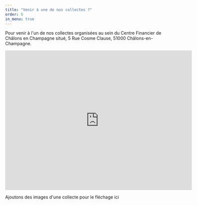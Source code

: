 ```yaml
---
title: "Venir à une de nos collectes ?"
order: 5
in_menu: true
---
```

Pour venir à l'un de nos collectes organisées au sein du Centre Financier de Châlons en Champagne situé, 5 Rue Cosme Clause, 51000 Châlons-en-Champagne.

<iframe src="https://www.google.com/maps/embed?pb=!1m18!1m12!1m3!1d2619.8547279649765!2d4.354604712206008!3d48.95625197122595!2m3!1f0!2f0!3f0!3m2!1i1024!2i768!4f13.1!3m3!1m2!1s0x47ebe08083b3ab4b%3A0xaa14234186133517!2s5%20Rue%20Cosme%20Clause%2C%2051000%20Ch%C3%A2lons-en-Champagne!5e0!3m2!1sfr!2sfr!4v1742152180074!5m2!1sfr!2sfr" width="600" height="450" style="border:0;" allowfullscreen="" loading="lazy" referrerpolicy="no-referrer-when-downgrade"></iframe>

Ajoutons des images d'une collecte pour le fléchage ici 